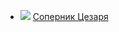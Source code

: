 * ![](/books/sf_history/Марианна%20Владимировна%20Алферова/Соперник%20Цезаря.jpg) [Соперник Цезаря](/books/sf_history/Марианна%20Владимировна%20Алферова/Соперник%20Цезаря)